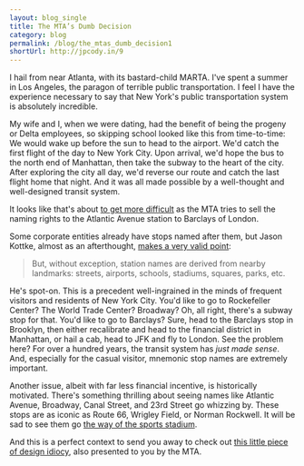 ```yaml
---
layout: blog_single
title: The MTA’s Dumb Decision
category: blog
permalink: /blog/the_mtas_dumb_decision1
shortUrl: http://jpcody.in/9
---
```

<p>I hail from near Atlanta, with its bastard-child MARTA. I've spent a summer in Los Angeles, the paragon of terrible public transportation. I feel I have the experience necessary to say that New York's public transportation system is absolutely incredible.</p>
<p>My wife and I, when we were dating, had the benefit of being the progeny or Delta employees, so skipping school looked like this from time-to-time: We would wake up before the sun to head to the airport. We'd catch the first flight of the day to New York City. Upon arrival, we'd hope the bus to the north end of Manhattan, then take the subway to the heart of the city. After exploring the city all day, we'd reverse our route and catch the last flight home that night. And it was all made possible by a well-thought and well-designed transit system.</p>
<p>It looks like that's about <a href="http://www.nytimes.com/2009/06/24/nyregion/24naming.html">to get more difficult</a> as the MTA tries to sell the naming rights to the Atlantic Avenue station to Barclays of London.</p>
<p>Some corporate entities already have stops named after them, but Jason Kottke, almost as an afterthought, <a href="http://www.kottke.org/09/06/mta-selling-subway-station-naming-rights">makes a very valid point</a>:</p>
<blockquote>
    <p>But, without exception, station names are derived from nearby landmarks: streets, airports, schools, stadiums, squares, parks, etc.</p>
</blockquote>
<p>He's spot-on. This is a precedent well-ingrained in the minds of frequent visitors and residents of New York City. You'd like to go to Rockefeller Center? The World Trade Center? Broadway? Oh, all right, there's a subway stop for that. You'd like to go to Barclays? Sure, head to the Barclays stop in Brooklyn, then either recalibrate and head to the financial district in Manhattan, or hail a cab, head to JFK and fly to London. See the problem here? For over a hundred years, the transit system has <em>just made sense</em>. And, especially for the casual visitor, mnemonic stop names are extremely important.</p>
<p>Another issue, albeit with far less financial incentive, is historically motivated. There's something thrilling about seeing names like Atlantic Avenue, Broadway, Canal Street, and 23rd Street go whizzing by. These stops are as iconic as Route 66, Wrigley Field, or Norman Rockwell. It will be sad to see them go <a href="http://sports.yahoo.com/mlb/blog/big_league_stew/post/Hate-corporate-stadium-names-Use-this-program?urn=mlb,69167">the way of the sports stadium</a>.</p>
<p>And this is a perfect context to send you away to check out <a href="http://designnotes.info/?p=1805">this little piece of design idiocy</a>, also presented to you by the MTA.</p>
